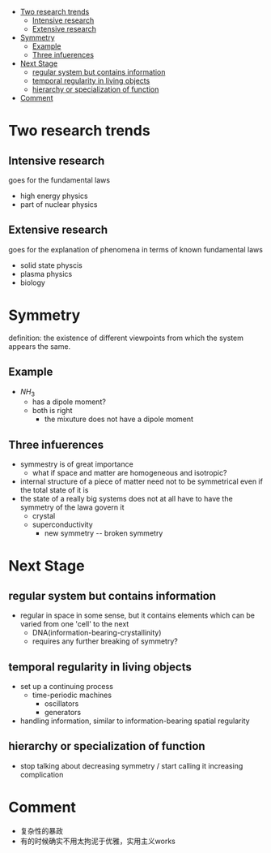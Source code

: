 - [Two research trends](#two-research-trends)
  - [Intensive research](#intensive-research)
  - [Extensive research](#extensive-research)
- [Symmetry](#symmetry)
  - [Example](#example)
  - [Three infuerences](#three-infuerences)
- [Next Stage](#next-stage)
  - [regular system but contains information](#regular-system-but-contains-information)
  - [temporal regularity in living objects](#temporal-regularity-in-living-objects)
  - [hierarchy or specialization of function](#hierarchy-or-specialization-of-function)
- [Comment](#comment)


# Two research trends

## Intensive research

goes for the fundamental laws

- high energy physics
- part of nuclear physics

## Extensive research

goes for the explanation of phenomena in terms of known fundamental laws

- solid state physcis
- plasma physics
- biology

# Symmetry

definition: the existence of different viewpoints from which the system appears the same.

## Example

- $NH_3$
  - has a dipole moment?
  - both is right
    - the mixuture does not have a dipole moment

## Three infuerences

- symmestry is of great importance
  - what if space and matter are homogeneous and isotropic?
- internal structure of a piece of matter need not to be symmetrical even if the total state of it is
- the state of a really big systems does not at all have to have the symmetry of the lawa govern it
  - crystal
  - superconductivity
    - new symmetry -- broken symmetry

# Next Stage

## regular system but contains information

- regular in space in some sense, but it contains elements which can be varied from one 'cell' to the next
  - DNA(information-bearing-crystallinity)
  - requires any further breaking of symmetry?

## temporal regularity in living objects

- set up a continuing process
  - time-periodic machines
    - oscillators
    - generators
- handling information, similar to information-bearing spatial regularity

## hierarchy or specialization of function

- stop talking about decreasing symmetry / start calling it increasing complication

# Comment

- 复杂性的暴政
- 有的时候确实不用太拘泥于优雅，实用主义works
